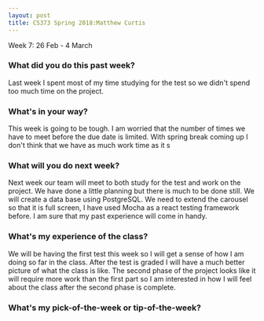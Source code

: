 ```yaml
---
layout: post
title: CS373 Spring 2018:Matthew Curtis
---
```

Week 7: 26 Feb - 4 March

### What did you do this past week?

Last week I spent most of my time studying for the test so we didn't spend too much time on the project. 

### What's in your way?

This week is going to be tough. I am worried that the number of times we have to meet before the due date is limited. With spring break coming up I don't think that we have as much work time as it s

### What will you do next week?

Next week our team will meet to both study for the test and work on the project. We have done a little planning but there is much to be done still. We will create a data base using PostgreSQL. We need to extend the carousel so that it is full screen, I have used Mocha as a react testing framework before. I am sure that my past experience will come in handy.

### What's my experience of the class?

We will be having the first test this week so I will get a sense of how I am doing so far in the class. After the test is graded I will have a much better picture of what the class is like. The second phase of the project looks like it will require more work than the first part so I am interested in how I will feel about the class after the second phase is complete.

### What's my pick-of-the-week or tip-of-the-week?

[]()
